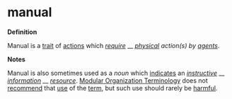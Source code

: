 # manual

**Definition**

Manual is a [trait](https://github.com/gcassel/Modular-Organization-Terminology/blob/master/terms/trait.md) of [actions](https://github.com/gcassel/Modular-Organization-Terminology/blob/master/terms/act.md) which [_require_](https://github.com/gcassel/Modular-Organization-Terminology/blob/master/terms/require.md) __ [_physical_](https://github.com/gcassel/Modular-Organization-Terminology/blob/master/terms/physical.md) _action(s) by_ [_agents_](https://github.com/gcassel/Modular-Organization-Terminology/blob/master/terms/agent.md).

**Notes**

Manual is also sometimes used as a _noun_ which [indicates](https://github.com/gcassel/Modular-Organization-Terminology/blob/master/terms/indicate.md) an [_instructive_](https://github.com/gcassel/Modular-Organization-Terminology/blob/master/terms/direct.md) __ [_information_](https://github.com/gcassel/Modular-Organization-Terminology/blob/master/terms/information.md) __ [_resource_](https://github.com/gcassel/Modular-Organization-Terminology/blob/master/terms/resource.md). [Modular Organization Terminology](https://github.com/gcassel/Modular-Organization-Terminology/) does not [recommend](https://github.com/gcassel/Modular-Organization-Terminology/blob/master/terms/recommend.md) that [use](https://github.com/gcassel/Modular-Organization-Terminology/blob/master/terms/use.md) of the [term](https://github.com/gcassel/Modular-Organization-Terminology/blob/master/terms/term.md), but such use should rarely be [harmful](https://github.com/gcassel/Modular-Organization-Terminology/blob/master/terms/damage.md).
